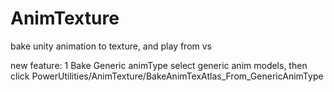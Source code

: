 # AnimTexture
bake unity animation to texture, and play from vs

new feature:
1 Bake Generic animType
	select generic anim models, then click PowerUtilities/AnimTexture/BakeAnimTexAtlas_From_GenericAnimType
